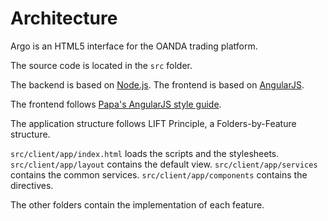 # Architecture

Argo is an HTML5 interface for the OANDA trading platform.

The source code is located in the `src` folder.

The backend is based on [Node.js][].
The frontend is based on [AngularJS][].

The frontend follows [Papa's AngularJS style guide][].

The application structure follows LIFT Principle, a Folders-by-Feature
structure.

`src/client/app/index.html` loads the scripts and the stylesheets.
`src/client/app/layout` contains the default view.
`src/client/app/services` contains the common services.
`src/client/app/components` contains the directives.

The other folders contain the implementation of each feature.

[Node.js]: http://nodejs.org/
[AngularJS]: https://angularjs.org/
[Papa's AngularJS style guide]: https://github.com/johnpapa/angularjs-styleguide
[OANDA Rest APIs]: http://developer.oanda.com/rest-live/introduction/
[R]: http://www.r-project.org/
[rio]: https://github.com/albertosantini/node-rio
